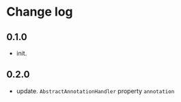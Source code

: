 # Change log

## 0.1.0

* init.

## 0.2.0

* update. `AbstractAnnotationHandler` property `annotation`
